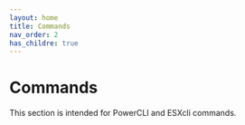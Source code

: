 ```yaml
---
layout: home
title: Commands
nav_order: 2
has_childre: true
---
```


Commands
=======

This section is intended for PowerCLI and ESXcli commands.
